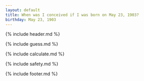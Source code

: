 ```yaml
---
layout: default
title: When was I conceived if I was born on May 23, 1903?
birthday: May 23, 1903
---
```


{% include header.md %}

{% include guess.md %}

{% include calculate.md %}

{% include safety.md %}

{% include footer.md %}



